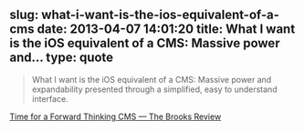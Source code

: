 slug: what-i-want-is-the-ios-equivalent-of-a-cms
date: 2013-04-07 14:01:20
title: What I want is the iOS equivalent of a CMS: Massive power and...
type: quote
---

> What I want is the iOS equivalent of a CMS: Massive power and expandability presented through a simplified, easy to understand interface.

[Time for a Forward Thinking CMS — The Brooks Review](http://brooksreview.net/2013/02/cms/)
